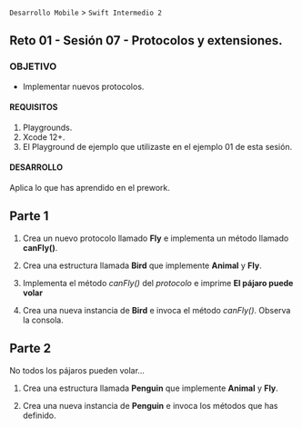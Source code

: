 `Desarrollo Mobile` > `Swift Intermedio 2`

## Reto 01 - Sesión 07 - Protocolos y extensiones.

### OBJETIVO

- Implementar nuevos protocolos.

#### REQUISITOS

1. Playgrounds.
2. Xcode 12+.
3. El Playground de ejemplo que utilizaste en el ejemplo 01 de esta sesión.

#### DESARROLLO

Aplica lo que has aprendido en el prework.

## Parte 1

1. Crea un nuevo protocolo llamado **Fly** e implementa un método llamado **canFly()**.

2. Crea una estructura llamada **Bird** que implemente **Animal** y **Fly**.

3. Implementa el método _canFly()_ del _protocolo_ e imprime **El pájaro puede volar**

4. Crea una nueva instancia de **Bird** e invoca el método _canFly()_. Observa la consola.

## Parte 2

No todos los pájaros pueden volar...

1. Crea una estructura llamada **Penguin** que implemente **Animal** y **Fly**.

2. Crea una nueva instancia de **Penguin** e invoca los métodos que has definido.